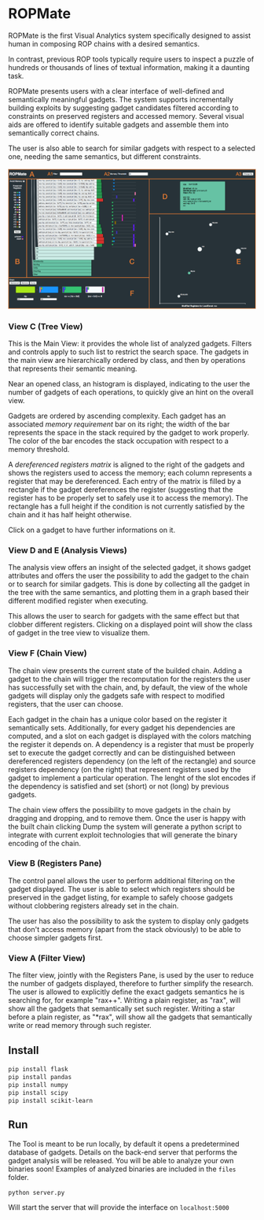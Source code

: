 # ROPMate

ROPMate is the first Visual Analytics system specifically designed to assist human in composing  ROP chains with a desired semantics.

In contrast, previous ROP tools typically require users to inspect a puzzle of hundreds or thousands of lines of textual information, making it a daunting task. 

ROPMate presents users with a clear interface of well-defined and semantically meaningful gadgets. The system supports incrementally building exploits by suggesting gadget candidates filtered according to constraints on preserved registers and accessed memory. Several visual aids are offered to identify suitable gadgets and assemble them into semantically correct chains.

The user is also able to search for similar gadgets with respect to a selected one, needing the same semantics, but different constraints.

![alt text](/images/main.png "ROPMate Screenshot")

### View C (Tree View)
This is the Main View: it provides the whole list of analyzed gadgets. Filters and controls apply to such list to restrict the search space. The gadgets in the main view are hierarchically ordered by class, and then by operations that represents their semantic meaning. 

Near an opened class, an histogram is displayed, indicating to the user the number of gadgets of each operations, to quickly give an hint on the overall view.

Gadgets are ordered by ascending complexity. Each gadget has an associated *memory requirement* bar
on its right; the width of the bar represents the space in the stack required by the gadget to work properly. The color of the bar encodes the stack occupation with respect to a memory threshold.

A *dereferenced registers matrix* is aligned to the right of the gadgets and shows the registers used
to access the memory; each column represents a register that may be dereferenced. Each entry of the matrix is filled by a rectangle if the gadget dereferences the register (suggesting that the register has to be properly set to safely use it to access the memory). The rectangle has a full height if the condition is not currently satisfied by the chain and it has half height otherwise. 

Click on a gadget to have further informations on it.

### View D and E (Analysis Views)
The analysis view offers an insight of the selected gadget, it shows gadget attributes and offers the user the possibility to add the gadget to the chain or to search for similar gadgets. This is done by collecting all the gadget in the tree with the same semantics, and plotting them in a graph based their different modified register when executing. 

This allows the user to search for gadgets with the same effect but that clobber different registers. Clicking on a displayed point will show the class of gadget in the tree view to visualize them.

### View F (Chain View)
The chain view presents the current state of the builded chain. Adding a gadget to the chain will trigger the recomputation for the registers the user has successfully set with the chain, and, by default, the view of the whole gadgets will display only the gadgets safe with respect to modified registers, that the user can choose.

Each gadget in the chain has a unique color based on the register it semantically sets.
Additionally, for every gadget his dependencies are computed, and a slot on each gadget is displayed with the colors matching the register it depends on.
A dependency is a register that must be properly set to execute the gadget correctly and can be distinguished between dereferenced registers dependency (on the left of the rectangle) and source registers dependency (on the right) that represent registers used by the gadget to implement a particular operation.
The lenght of the slot encodes if the dependency is satisfied and set (short) or not (long) by previous gadgets.

The chain view offers the possibility to move gadgets in the chain by dragging and dropping, and to remove them. Once the user is happy with the built chain clicking Dump the system will generate a python script to integrate with current exploit technologies that will generate the binary encoding of the chain.

### View B (Registers Pane)

The control panel allows the user to perform additional filtering on the gadget displayed. The user is able to select which registers should be preserved in the gadget listing, for example to safely choose gadgets without clobbering registers already set in the chain. 

The user has also the possibility to ask the system to display only gadgets that don't access memory (apart from the stack obviously) to be able to choose simpler gadgets first.

### View A (Filter View)

The filter view, jointly with the Registers Pane, is used by the user to reduce the number of gadgets displayed, therefore to further simplify the research. The user is allowed to explicitly define the exact gadgets semantics he is searching for, for example "rax++". Writing a plain register, as "rax", will show all the gadgets that semantically set such register. Writing a star before a plain register, as "*rax", will show all the gadgets that semantically write or read memory through such register.


## Install
```
pip install flask
pip install pandas
pip install numpy
pip install scipy
pip install scikit-learn
```

## Run

The Tool is meant to be run locally, by default it opens a predetermined database of gadgets. Details on the back-end server that performs the gadget analysis will be released. You will be able to analyze your own binaries soon! Examples of analyzed binaries are included in the `files` folder.

```
python server.py
```

Will start the server that will provide the interface on `localhost:5000`
 
